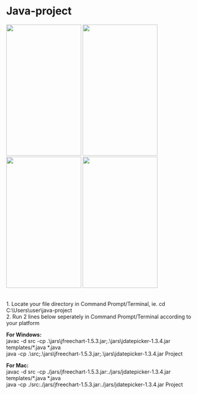 # Java-project
<p>
  <img src="https://user-images.githubusercontent.com/93658180/207932851-b389cd96-dfca-45b6-8b61-0aac94e948ca.jpg" width="200" height="350">
  <img src="https://user-images.githubusercontent.com/93658180/207932864-4250a81e-3a3f-4b00-9072-9449b3ed6ff1.jpg" width="200" height="350">
  <img src="https://user-images.githubusercontent.com/93658180/207932882-a20e3165-4cc0-4e28-bd5e-b3aabf24b7b3.jpg" width="200" height="350">
 <img src="https://user-images.githubusercontent.com/93658180/207932889-699bb365-bcff-4c8f-9c59-4f5fea71e419.jpg" width="200" height="350">
</p>
<br>
1. Locate your file directory in Command Prompt/Terminal, ie. cd C:\Users\user\java-project
<br>
2. Run 2 lines below seperately in Command Prompt/Terminal according to your platform

<b>For Windows:</b>
<br>
javac -d src -cp .\jars\jfreechart-1.5.3.jar;.\jars\jdatepicker-1.3.4.jar templates/*.java *.java
<br>
java -cp .\src;.\jars\jfreechart-1.5.3.jar;.\jars\jdatepicker-1.3.4.jar Project

<b>For Mac:</b>
<br>
javac -d src -cp ./jars/jfreechart-1.5.3.jar:./jars/jdatepicker-1.3.4.jar templates/*.java *.java
<br>
java -cp ./src:./jars/jfreechart-1.5.3.jar:./jars/jdatepicker-1.3.4.jar Project



